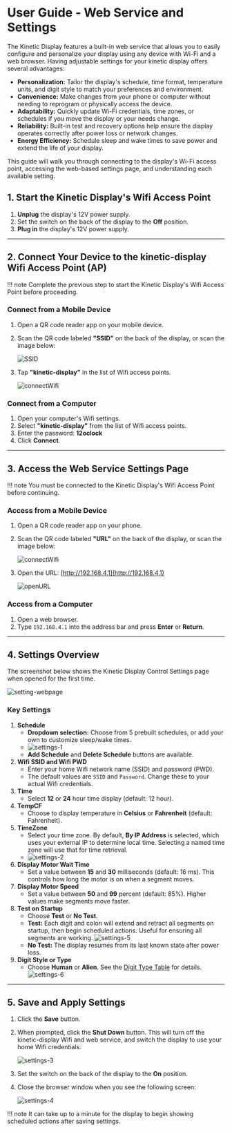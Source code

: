# User Guide - Web Service and Settings

The Kinetic Display features a built-in web service that allows you to easily configure and personalize your display using any device with Wi-Fi and a web browser. Having adjustable settings for your kinetic display offers several advantages:

- **Personalization:** Tailor the display's schedule, time format, temperature units, and digit style to match your preferences and environment.
- **Convenience:** Make changes from your phone or computer without needing to reprogram or physically access the device.
- **Adaptability:** Quickly update Wi-Fi credentials, time zones, or schedules if you move the display or your needs change.
- **Reliability:** Built-in test and recovery options help ensure the display operates correctly after power loss or network changes.
- **Energy Efficiency:** Schedule sleep and wake times to save power and extend the life of your display.

This guide will walk you through connecting to the display's Wi-Fi access point, accessing the web-based settings page, and understanding each available setting.

## 1. Start the Kinetic Display's Wifi Access Point

1. **Unplug** the display's 12V power supply.
2. Set the switch on the back of the display to the **Off** position.
3. **Plug in** the display's 12V power supply.

---

## 2. Connect Your Device to the **kinetic-display** Wifi Access Point (AP)

!!! note
    Complete the previous step to start the Kinetic Display's Wifi Access Point before proceeding.

### Connect from a Mobile Device

1. Open a QR code reader app on your mobile device.
2. Scan the QR code labeled **"SSID"** on the back of the display, or scan the image below:

    ![SSID](../img/QRcodes/kinetic-display-ssid.webp)

3. Tap **"kinetic-display"** in the list of Wifi access points.

    ![connectWifi](../img/user-guide-wifi/connectWifi.webp)

### Connect from a Computer

1. Open your computer's Wifi settings.
2. Select **"kinetic-display"** from the list of Wifi access points.
3. Enter the password: **12oclock**
4. Click **Connect**.

---

## 3. Access the Web Service Settings Page

!!! note
    You must be connected to the Kinetic Display's Wifi Access Point before continuing.

### Access from a Mobile Device

1. Open a QR code reader app on your phone.
2. Scan the QR code labeled **"URL"** on the back of the display, or scan the image below:

    ![connectWifi](../img/QRcodes/kinetic-display-url.webp)

3. Open the URL: [http://192.168.4.1](http://192.168.4.1)

    ![openURL](../img/user-guide-wifi/getURL.webp)

### Access from a Computer

1. Open a web browser.
2. Type `192.168.4.1` into the address bar and press **Enter** or **Return**.

---

## 4. Settings Overview

The screenshot below shows the Kinetic Display Control Settings page when opened for the first time.

![setting-webpage](../img/user-guide-settings/settings-overview.webp)

### Key Settings

1. **Schedule**
    - **Dropdown selection:** Choose from 5 prebuilt schedules, or add your own to customize sleep/wake times.
    - ![settings-1](../img/user-guide-settings/settings-1.webp)
    - **Add Schedule** and **Delete Schedule** buttons are available.
2. **Wifi SSID and Wifi PWD**
    - Enter your home Wifi network name (SSID) and password (PWD).
    - The default values are `SSID` and `Password`. Change these to your actual Wifi credentials.
3. **Time**
    - Select **12** or **24** hour time display (default: 12 hour).
4. **TempCF**
    - Choose to display temperature in **Celsius** or **Fahrenheit** (default: Fahrenheit).
5. **TimeZone**
    - Select your time zone. By default, **By IP Address** is selected, which uses your external IP to determine local time. Selecting a named time zone will use that for time retrieval.
    - ![settings-2](../img/user-guide-settings/settings-2.webp)
6. **Display Motor Wait Time**
    - Set a value between **15** and **30** milliseconds (default: 16 ms). This controls how long the motor is on when a segment moves.
7. **Display Motor Speed**
    - Set a value between **50** and **99** percent (default: 85%). Higher values make segments move faster.
8. **Test on Startup**
    - Choose **Test** or **No Test**.
    - **Test:** Each digit and colon will extend and retract all segments on startup, then begin scheduled actions. Useful for ensuring all segments are working.
      ![settings-5](../img/user-guide-settings/settings-5.webp)
    - **No Test:** The display resumes from its last known state after power loss.
9. **Digit Style or Type**
    - Choose **Human** or **Alien**. See the [Digit Type Table](./digittype.md) for details.
    ![settings-6](../img/user-guide-settings/settings-6.webp)
---

## 5. Save and Apply Settings

1. Click the **Save** button.
2. When prompted, click the **Shut Down** button. This will turn off the kinetic-display Wifi and web service, and switch the display to use your home Wifi credentials.

    ![settings-3](../img/user-guide-settings/settings-3.webp)

3. Set the switch on the back of the display to the **On** position.
4. Close the browser window when you see the following screen:

    ![settings-4](../img/user-guide-settings/settings-4.webp)

!!! note
    It can take up to a minute for the display to begin showing scheduled actions after saving settings.
